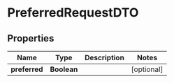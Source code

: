 # PreferredRequestDTO

## Properties
Name | Type | Description | Notes
------------ | ------------- | ------------- | -------------
**preferred** | **Boolean** |  |  [optional]

